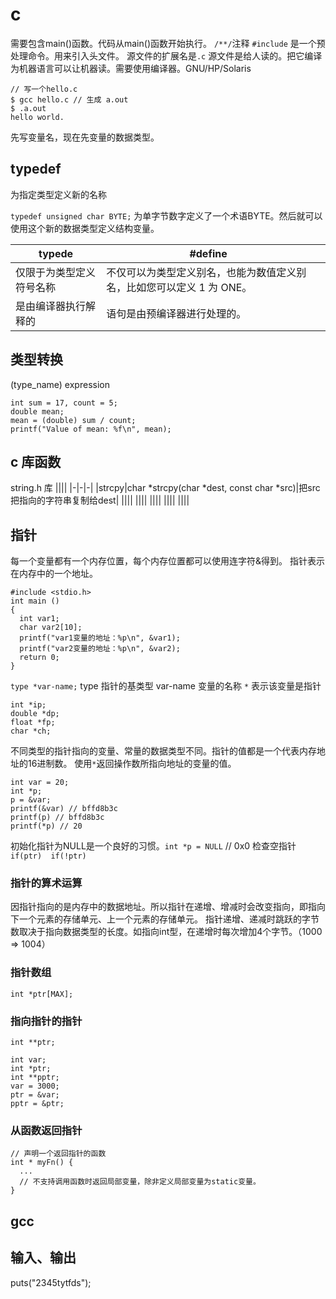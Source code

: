 # c

需要包含main()函数。代码从main()函数开始执行。
`/**/`注释
`#include` 是一个预处理命令。用来引入头文件。
源文件的扩展名是`.c`
源文件是给人读的。把它编译为机器语言可以让机器读。需要使用编译器。GNU/HP/Solaris
```
// 写一个hello.c
$ gcc hello.c // 生成 a.out
$ .a.out
hello world.
```
先写变量名，现在先变量的数据类型。

## typedef

为指定类型定义新的名称

`typedef unsigned char BYTE;` 为单字节数字定义了一个术语BYTE。然后就可以使用这个新的数据类型定义结构变量。

|typede|#define||
|-|-|-|
|仅限于为类型定义符号名称|不仅可以为类型定义别名，也能为数值定义别名，比如您可以定义 1 为 ONE。||
|是由编译器执行解释的|语句是由预编译器进行处理的。||

## 类型转换

(type_name) expression

```
int sum = 17, count = 5;
double mean;
mean = (double) sum / count;
printf("Value of mean: %f\n", mean);
```

## c 库函数

string.h 库
||||
|-|-|-|
|strcpy|char *strcpy(char *dest, const char *src)|把src把指向的字符串复制给dest|
||||
||||
||||
||||
||||

## 指针

每一个变量都有一个内存位置，每个内存位置都可以使用连字符&得到。
指针表示在内存中的一个地址。

```
#include <stdio.h>
int main ()
{
  int var1;
  char var2[10];
  printf("var1变量的地址：%p\n", &var1);
  printf("var2变量的地址：%p\n", &var2);
  return 0;
}
```

`type *var-name;`
type 指针的基类型
var-name 变量的名称
`*` 表示该变量是指针
```
int *ip;
double *dp;
float *fp;
char *ch;
```
不同类型的指针指向的变量、常量的数据类型不同。指针的值都是一个代表内存地址的16进制数。
使用`*`返回操作数所指向地址的变量的值。
```
int var = 20;
int *p;
p = &var;
printf(&var) // bffd8b3c
printf(p) // bffd8b3c
printf(*p) // 20
```
初始化指针为NULL是一个良好的习惯。`int *p = NULL` // 0x0
检查空指针`if(ptr)  if(!ptr)`

### 指针的算术运算

因指针指向的是内存中的数据地址。所以指针在递增、增减时会改变指向，即指向下一个元素的存储单元、上一个元素的存储单元。
指针递增、递减时跳跃的字节数取决于指向数据类型的长度。如指向int型，在递增时每次增加4个字节。（1000 => 1004）

### 指针数组

`int *ptr[MAX];`

### 指向指针的指针

`int **ptr;`
```
int var;
int *ptr;
int **pptr;
var = 3000;
ptr = &var;
pptr = &ptr;
```

### 从函数返回指针

```
// 声明一个返回指针的函数
int * myFn() {
  ...
  // 不支持调用函数时返回局部变量，除非定义局部变量为static变量。
}

```

## gcc

## 输入、输出

puts("2345tytfds");


